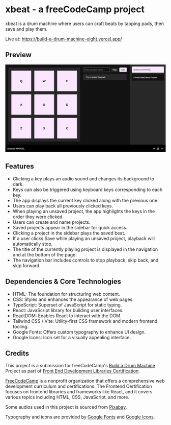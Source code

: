 # xbeat - a freeCodeCamp project

xbeat is a drum machine where users can craft beats by tapping pads, then save and play them.

Live at: https://build-a-drum-machine-eight.vercel.app/

## Preview

![xbeat preview](https://raw.githubusercontent.com/MACLEB1903/freeCodeCamp/refs/heads/main/Front-End-Development-Libraries/Build-a-Drum-Machine/public/preview.png)

## Features

- Clicking a key plays an audio sound and changes its background to dark.
- Keys can also be triggered using keyboard keys corresponding to each key.
- The app displays the current key clicked along with the previous one.
- Users can play back all previously clicked keys.
- When playing an unsaved project, the app highlights the keys in the order they were clicked.
- Users can create and name projects.
- Saved projects appear in the sidebar for quick access.
- Clicking a project in the sidebar plays the saved beat.
- If a user clicks Save while playing an unsaved project, playback will automatically stop.
- The title of the currently playing project is displayed in the navigation and at the bottom of the page.
- The navigation bar includes controls to stop playback, skip back, and skip forward.

## Dependencies & Core Technologies

- HTML: The foundation for structuring web content.
- CSS: Styles and enhances the appearance of web pages.
- TypeScript: Superset of JavaScript for static typing.
- React: JavaScript library for building user interfaces.
- ReactDOM: Enables React to interact with the DOM.
- Tailwind CSS / Vite: Utility-first CSS framework and modern frontend tooling.
- Google Fonts: Offers custom typography to enhance UI design.
- Google Icons: Icon set for a visually appealing interface.

## Credits

This project is a submission for freeCodeCamp's [Build a Drum Machine](https://www.freecodecamp.org/learn/front-end-development-libraries/front-end-development-libraries-projects/build-a-drum-machine) Project as part of [Front End Development Libraries Certification](https://www.freecodecamp.org/learn/front-end-development-libraries/).

[FreeCodeCamp](https://www.freecodecamp.org/) is a nonprofit organization that offers a comprehensive web development curriculum and certifications. The Frontend Certification focuses on frontend libraries and frameworks like React, and it covers various topics including HTML, CSS, JavaScript, and more.

Some audios used in this project is sourced from [Pixabay](https://pixabay.com/sound-effects/search/dum/).

Typography and icons are provided by [Google Fonts](https://fonts.google.com/) and [Google Icons](https://fonts.google.com/icons).
